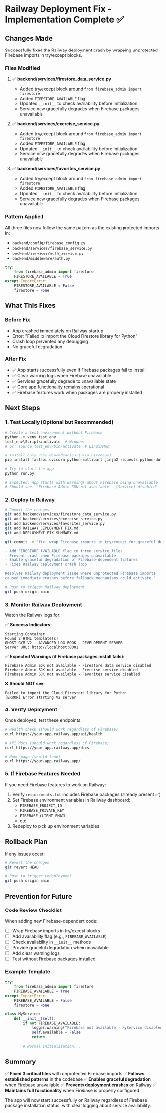 # Railway Deployment Fix - Implementation Complete ✅

## Changes Made

Successfully fixed the Railway deployment crash by wrapping unprotected Firebase imports in try/except blocks.

### Files Modified

1. ✅ **backend/services/firestore_data_service.py**
   - Added try/except block around `from firebase_admin import firestore`
   - Added `FIRESTORE_AVAILABLE` flag
   - Updated `__init__` to check availability before initialization
   - Service now gracefully degrades when Firebase packages unavailable

2. ✅ **backend/services/exercise_service.py**
   - Added try/except block around `from firebase_admin import firestore`
   - Added `FIRESTORE_AVAILABLE` flag
   - Updated `__init__` to check availability before initialization
   - Service now gracefully degrades when Firebase packages unavailable

3. ✅ **backend/services/favorites_service.py**
   - Added try/except block around `from firebase_admin import firestore`
   - Added `FIRESTORE_AVAILABLE` flag
   - Updated `__init__` to check availability before initialization
   - Service now gracefully degrades when Firebase packages unavailable

### Pattern Applied

All three files now follow the same pattern as the existing protected imports in:
- `backend/config/firebase_config.py`
- `backend/services/firebase_service.py`
- `backend/services/auth_service.py`
- `backend/middleware/auth.py`

```python
try:
    from firebase_admin import firestore
    FIRESTORE_AVAILABLE = True
except ImportError:
    FIRESTORE_AVAILABLE = False
    firestore = None
```

## What This Fixes

### Before Fix
- App crashed immediately on Railway startup
- Error: "Failed to import the Cloud Firestore library for Python"
- Crash loop prevented any debugging
- No graceful degradation

### After Fix
- ✅ App starts successfully even if Firebase packages fail to install
- ✅ Clear warning logs when Firebase unavailable
- ✅ Services gracefully degrade to unavailable state
- ✅ Core app functionality remains operational
- ✅ Firebase features work when packages are properly installed

## Next Steps

### 1. Test Locally (Optional but Recommended)

```bash
# Create a test environment without Firebase
python -m venv test_env
test_env\Scripts\activate  # Windows
# or: source test_env/bin/activate  # Linux/Mac

# Install only core dependencies (skip Firebase)
pip install fastapi uvicorn python-multipart jinja2 requests python-dotenv

# Try to start the app
python run.py

# Expected: App starts with warnings about Firebase being unavailable
# Should see: "Firebase Admin SDK not available - [Service] disabled"
```

### 2. Deploy to Railway

```bash
# Commit the changes
git add backend/services/firestore_data_service.py
git add backend/services/exercise_service.py
git add backend/services/favorites_service.py
git add RAILWAY_DEPLOYMENT_FIX.md
git add DEPLOYMENT_FIX_SUMMARY.md

git commit -m "fix: wrap Firebase imports in try/except for graceful degradation

- Add FIRESTORE_AVAILABLE flag to three service files
- Prevent crash when Firebase packages unavailable
- Enable graceful degradation of Firebase-dependent features
- Fixes Railway deployment crash loop

Resolves Railway deployment issue where unprotected Firebase imports
caused immediate crashes before fallback mechanisms could activate."

# Push to trigger Railway deployment
git push origin main
```

### 3. Monitor Railway Deployment

Watch the Railway logs for:

✅ **Success Indicators:**
```
Starting Container
Found 2 HTML template(s)
GHOST GYM V2 - ADVANCED LOG BOOK - DEVELOPMENT SERVER
Server URL: http://localhost:8001
```

✅ **Expected Warnings (if Firebase packages install fails):**
```
Firebase Admin SDK not available - Firestore data service disabled
Firebase Admin SDK not available - Exercise service disabled
Firebase Admin SDK not available - Favorites service disabled
```

❌ **Should NOT see:**
```
Failed to import the Cloud Firestore library for Python
[ERROR] Error starting V2 server
```

### 4. Verify Deployment

Once deployed, test these endpoints:

```bash
# Health check (should work regardless of Firebase)
curl https://your-app.railway.app/api/health

# API docs (should work regardless of Firebase)
curl https://your-app.railway.app/docs

# Home page (should load)
curl https://your-app.railway.app/
```

### 5. If Firebase Features Needed

If you need Firebase features to work on Railway:

1. Verify `requirements.txt` includes Firebase packages (already present ✅)
2. Set Firebase environment variables in Railway dashboard:
   - `FIREBASE_PROJECT_ID`
   - `FIREBASE_PRIVATE_KEY`
   - `FIREBASE_CLIENT_EMAIL`
   - etc.
3. Redeploy to pick up environment variables

## Rollback Plan

If any issues occur:

```bash
# Revert the changes
git revert HEAD

# Push to trigger redeployment
git push origin main
```

## Prevention for Future

### Code Review Checklist

When adding new Firebase-dependent code:

- [ ] Wrap Firebase imports in try/except blocks
- [ ] Add availability flag (e.g., `FIREBASE_AVAILABLE`)
- [ ] Check availability in `__init__` methods
- [ ] Provide graceful degradation when unavailable
- [ ] Add clear warning logs
- [ ] Test without Firebase packages installed

### Example Template

```python
try:
    from firebase_admin import firestore
    FIREBASE_AVAILABLE = True
except ImportError:
    FIREBASE_AVAILABLE = False
    firestore = None

class MyService:
    def __init__(self):
        if not FIREBASE_AVAILABLE:
            logger.warning("Firebase not available - MyService disabled")
            self.available = False
            return
        
        # Normal initialization...
```

## Summary

✅ **Fixed 3 critical files** with unprotected Firebase imports
✅ **Follows established patterns** in the codebase
✅ **Enables graceful degradation** when Firebase unavailable
✅ **Prevents deployment crashes** on Railway
✅ **Maintains full functionality** when Firebase is properly configured

The app will now start successfully on Railway regardless of Firebase package installation status, with clear logging about service availability.